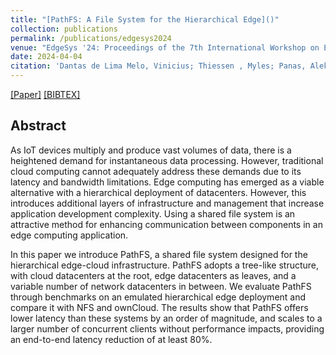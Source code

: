 ```yaml
---
title: "[PathFS: A File System for the Hierarchical Edge]()"
collection: publications
permalink: /publications/edgesys2024
venue: "EdgeSys '24: Proceedings of the 7th International Workshop on Edge Systems, Analytics and Networking"
date: 2024-04-04
citation: 'Dantas de Lima Melo, Vinicius; Thiessen , Myles; Panas, Aleksey; <b>da Silva Veith, Alexandre</b>; Yano, Keijiro;  Balmau, Oana; de Lara, Eyal.'
---
```

[[Paper]](http://aveith.github.io/files/edgesys2024.pdf) [[BIBTEX]](http://aveith.github.io/files/edgesys2024.bib)



## Abstract
As IoT devices multiply and produce vast volumes of data, there is a heightened demand for instantaneous data processing. However, traditional cloud computing cannot adequately address these demands due to its latency and bandwidth limitations. Edge computing has emerged as a viable alternative with a hierarchical deployment of datacenters. However, this introduces additional layers of infrastructure and management that increase application development complexity. Using a shared file system is an attractive method for enhancing communication between components in an edge computing application.

In this paper we introduce PathFS, a shared file system designed for the hierarchical edge-cloud infrastructure. PathFS adopts a tree-like structure, with cloud datacenters at the root, edge datacenters as leaves, and a variable number of network datacenters in between. We evaluate PathFS through benchmarks on an emulated hierarchical edge deployment and compare it with NFS and ownCloud. The results show that PathFS offers lower latency than these systems by an order of magnitude, and scales to a larger number of concurrent clients without performance impacts, providing an end-to-end latency reduction of at least 80%.

